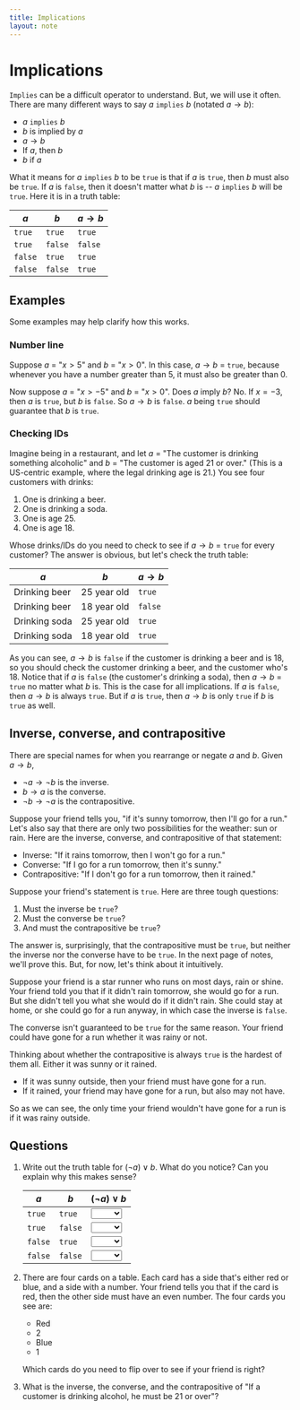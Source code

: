 ```yaml
---
title: Implications
layout: note
---
```


# Implications

`Implies` can be a difficult operator to understand. But, we will use it often. There are many different ways to say $a$ `implies` $b$ (notated $a \to b$):

  * $a$ `implies` $b$
  * $b$ is implied by $a$
  * $a \to b$
  * If $a$, then $b$
  * $b$ if $a$

What it means for $a$ `implies` $b$ to be `true` is that if $a$ is `true`, then $b$ must also be `true`. If $a$ is `false`, then it doesn't matter what $b$ is -- $a$ `implies` $b$ will be `true`. Here it is in a truth table:

$a$ | $b$ | $a \to b$
--- | --- | ---------
`true` | `true` | `true`
`true` | `false` | `false`
`false` | `true` | `true`
`false` | `false` | `true`

## Examples
Some examples may help clarify how this works.

### Number line
Suppose $a$ = "$x > 5$" and $b$ = "$x > 0$". In this case, $a \to b$ = `true`, because whenever you have a number greater than 5, it must also be greater than 0.

Now suppose $a$ = "$x > -5$" and $b$ = "$x > 0$". Does $a$ imply
  $b$? No. If $x = -3$, then $a$ is `true`, but $b$ is `false`. So
  $a \to b$ is `false`. $a$ being `true` should guarantee that $b$ is `true`.

### Checking IDs

Imagine being in a restaurant, and let $a$ = "The customer is drinking something alcoholic" and $b$ = "The customer is aged 21 or over." (This is a US-centric example, where the legal drinking age is 21.) You see four customers with drinks:

1.  One is drinking a beer.
2.  One is drinking a soda.
3.  One is age 25.
4.  One is age 18.

Whose drinks/IDs do you need to check to see if $a \to b$ = `true` for every customer? The answer is obvious, but let's check the truth table:

$a$ | $b$ | $a \to b$
--- | --- | ---------
Drinking beer | 25 year old | `true`
Drinking beer | 18 year old | `false`
Drinking soda | 25 year old | `true`
Drinking soda | 18 year old | `true`

As you can see, $a \to b$ is `false` if the customer is drinking a beer and is 18, so you should check the customer drinking a beer, and the customer who's 18\. Notice that if $a$ is `false` (the customer's drinking a soda), then $a \to b$ = `true` no matter what $b$ is. This is the case for all implications. If $a$ is `false`, then $a \to b$ is always `true`. But if $a$ is `true`, then $a \to b$ is only `true` if $b$ is `true` as well.

## Inverse, converse, and contrapositive
There are special names for when you rearrange or negate $a$ and $b$. Given $a \to b$,

* $\neg a \to \neg b$ is the inverse.
* $b \to a$ is the converse.
* $\neg b \to \neg a$ is the contrapositive.

Suppose your friend tells you, "if it's sunny tomorrow, then I'll go for a run." Let's also say that there are only two possibilities for the weather: sun or rain. Here are the inverse, converse, and contrapositive of that statement:

* Inverse: "If it rains tomorrow, then I won't go for a run."
* Converse: "If I go for a run tomorrow, then it's sunny."
* Contrapositive: "If I don't go for a run tomorrow, then it rained."

Suppose your friend's statement is `true`. Here are three tough questions:

1. Must the inverse be `true`?
2. Must the converse be `true`?
3. And must the contrapositive be `true`?

The answer is, surprisingly, that the contrapositive must be `true`, but neither the inverse nor the converse have to be `true`. In the next page of notes, we'll prove this. But, for now, let's think about it intuitively.

Suppose your friend is a star runner who runs on most days, rain or shine. Your friend told you that if it didn't rain tomorrow, she would go for a run. But she didn't tell you what she would do if it didn't rain. She could stay at home, or she could go for a run anyway, in which case the inverse is `false`.

The converse isn't guaranteed to be `true` for the same reason. Your friend could have gone for a run whether it was rainy or not.

Thinking about whether the contrapositive is always `true` is the hardest of them all. Either it was sunny or it rained.

  * If it was sunny outside, then your friend must have gone for a run.
  * If it rained, your friend may have gone for a run, but also may not have.

So as we can see, the only time your friend wouldn't have gone for a run is if it was rainy outside.
  
## Questions


1. Write out the truth table for $(\neg a) \lor b$. What do you notice? Can you explain why this makes sense?

    $a$ | $b$ | $(\neg a) \lor b$
    --- | --- | ---------
    `true` | `true` | <select><option value=""></option><option value="True">True</option><option value="False">False</option></select>
    `true` | `false` | <select><option value=""></option><option value="True">True</option><option value="False">False</option></select>
    `false` | `true` | <select><option value=""></option><option value="True">True</option><option value="False">False</option></select>
    `false` | `false` | <select><option value=""></option><option value="True">True</option><option value="False">False</option></select>

2. There are four cards on a table. Each card has a side that's either red or blue, and a side with a number. Your friend tells you that if the card is red, then the other side must have an even number. The four cards you see are:

    *   Red
    *   2
    *   Blue
    *   1

    Which cards do you need to flip over to see if your friend is right?

3.  What is the inverse, the converse, and the contrapositive of "If a customer is drinking alcohol, he must be 21 or over"?
